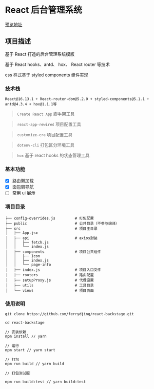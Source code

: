 # React 后台管理系统

[预览地址](https://ferrydjing.github.io/react-backstage/.)

## 项目描述

基于 React 打造的后台管理系统模版

基于 React hooks、antd、 hox、 React router 等技术

css 样式基于 styled components 组件实现

### 技术栈

`React@16.13.1 + React-router-dom@5.2.0 + styled-components@5.1.1 + antd@4.3.4 + hox@1.1.1等`

> `Create React App` 脚手架工具

> `react-app-rewired` 项目配置工具

> `customize-cra` 项目配置工具

> `dotenv-cli` 打包区分环境工具

> `hox` 基于 react hooks 的状态管理工具

### 基本功能

- [x] 路由懒加载
- [x] 面包屑导航
- [ ] 常用 ui 展示

### 项目目录

```
├── config-overrides.js         # 打包配置
├── public                      # 公共目录（不参与编译）
├── src                         # 项目主目录
│   ├── App.jsx
│   ├── api                     # axios封装
│   │   ├── fetch.js
│   │   └── index.js
│   ├── components              # 项目公共组件
│   │   ├── Icon
│   │   ├── index.js
│   │   └── page-info
│   ├── index.js                # 项目入口文件
│   ├── routers                 # 路由配置
│   ├── setupProxy.js           # 代理设置
│   ├── utils                   # 工具目录
│   └── views                   # 项目页面

```

### 使用说明

```
git clone https://github.com/ferrydjing/react-backstage.git

cd react-backstage

// 安装依赖
npm install // yarn

// 运行
npm start // yarn start

// 打包
npm run build // yarn build

// 打包测试服

npm run build:test // yarn build:test

```
